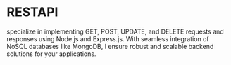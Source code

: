 # RESTAPI
 specialize in implementing GET, POST, UPDATE, and DELETE requests and responses using Node.js and Express.js. With seamless integration of NoSQL databases like MongoDB, I ensure robust and scalable backend solutions for your applications.
